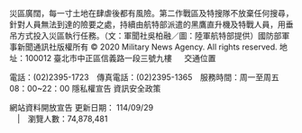 災區廣闊，每一寸土地在肆虐後都有風險。第二作戰區及特搜隊不放棄任何搜尋，針對人員無法到達的險要之處，持續由航特部派遣的黑鷹直升機及特戰人員，用垂吊方式投入災區執行任務。（文：軍聞社吳柏融／圖：陸軍航特部提供）國防部軍事新聞通訊社版權所有 © 2020 Military News Agency. All rights reserved.
地址：100012 臺北市中正區信義路一段三號九樓
               
              交通位置

電話：(02)2395-1723 傳真電話：(02)2395-1365 服務時間：周一至周五08：00~22：00
隱私權宣告
資訊安全政策
            
網站資料開放宣告
更新日期：
114/09/29            
             | 瀏覽人數：74,878,481